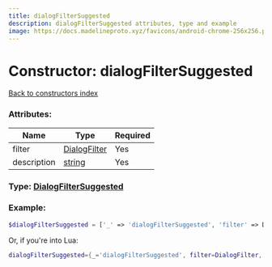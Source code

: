 ```yaml
---
title: dialogFilterSuggested
description: dialogFilterSuggested attributes, type and example
image: https://docs.madelineproto.xyz/favicons/android-chrome-256x256.png
---
```

# Constructor: dialogFilterSuggested  
[Back to constructors index](index.md)



### Attributes:

| Name     |    Type       | Required |
|----------|---------------|----------|
|filter|[DialogFilter](../types/DialogFilter.md) | Yes|
|description|[string](../types/string.md) | Yes|



### Type: [DialogFilterSuggested](../types/DialogFilterSuggested.md)


### Example:

```php
$dialogFilterSuggested = ['_' => 'dialogFilterSuggested', 'filter' => DialogFilter, 'description' => 'string'];
```  


Or, if you're into Lua:

```lua
dialogFilterSuggested={_='dialogFilterSuggested', filter=DialogFilter, description='string'}

```


